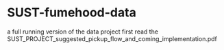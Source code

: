 # SUST-fumehood-data
a full running version of the data project
first read the SUST_PROJECT_suggested_pickup_flow_and_coming_implementation.pdf
